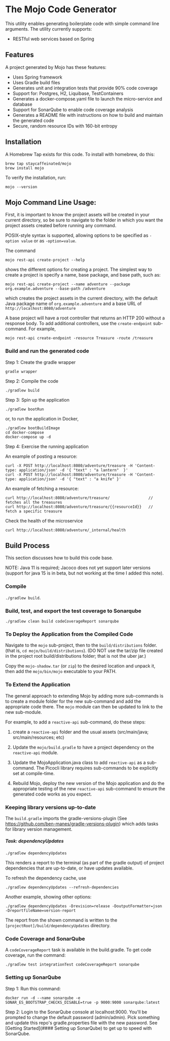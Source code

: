 # The Mojo Code Generator

This utility enables generating boilerplate code with simple
command line arguments. The utility currently supports:

* RESTful web services based on Spring
               
## Features

A project generated by Mojo has these features:       

* Uses Spring framework
* Uses Gradle build files  
* Generates unit and integration tests that provide 90% code coverage
* Support for: Postgres, H2, Liquibase, TestContainers
* Generates a docker-compose.yaml file to launch the micro-service and database
* Support for SonarQube to enable code coverage analysis
* Generates a README file with instructions on how to build and maintain the generated code
* Secure, random resource IDs with 160-bit entropy    

## Installation

A Homebrew Tap exists for this code.  To install with homebrew, do this:

```[bash]
brew tap staycaffeinated/mojo
brew install mojo
```
To verify the installation, run:

`mojo --version`

## Mojo Command Line Usage:

First, it is important to know the project assets will be created in your current
directory, so be sure to navigate to the folder in which 
you want the project assets created before running any command.

POSIX-style syntax is supported, allowing options to be specified as 
```-option value``` or as ```-option=value```.

The command             

    mojo rest-api create-project --help 

shows the different options for creating a project. The simplest way to
create a project is specify a name, base package, and base path, such as:

    mojo rest-api create-project --name adventure --package org.example.adventure --base-path /adventure 

which creates the project assets in the current directory,
with the default Java package name of ```org.example.adventure``` and
a base URL of ```http://localhost:8080/adventure```

A base project will have a root controller that returns an HTTP 200 without a response body.
To add additional controllers, use the ```create-endpoint``` sub-command.
For example,

    mojo rest-api create-endpoint -resource Treasure -route /treasure

### Build and run the generated code

Step 1: Create the gradle wrapper

```gradle wrapper```
                 
Step 2: Compile the code

```./gradlew build```

Step 3: Spin up the application

```./gradlew bootRun```

or, to run the application in Docker,

```
./gradlew bootBuildImage
cd docker-compose
docker-compose up -d
```

Step 4: Exercise the running application

An example of posting a resource:

```[bash]
curl -X POST http://localhost:8080/adventure/treasure -H 'Content-type: application/json' -d '{ "text" : "a lantern"  }' 
curl -X POST http://localhost:8080/adventure/treasure -H 'Content-type: application/json' -d '{ "text" : "a knife" }'
```

An example of fetching a resource:

```[bash]
curl http://localhost:8080/adventure/treasure/                 // fetches all the treasures
curl http://localhost:8080/adventure/treasure/{{resourceId}}   // fetch a specific treasure
```

Check the health of the microservice

```[bash]
curl http://localhost:8080/adventure/_internal/health
```


## Build Process

This section discusses how to build this code base.

NOTE: Java 11 is required; Jacoco does not yet support later versions (support for java 15
is in beta, but not working at the time I added this note).
                    
### Compile

```./gradlew build```. 

### Build, test, and export the test coverage to Sonarqube

```./gradlew clean build codeCoverageReport sonarqube```

### To Deploy the Application from the Compiled Code

Navigate to the ```mojo``` sub-project, then to the ```build/distributions``` folder.
(that is, ```cd mojo/build/distributions```). (DO NOT use the tar/zip file
created in the project root build/distributions folder; that is not the uber jar.)

Copy the ```mojo-shadow.tar``` (or ```zip```) to the desired location
and unpack it, then add the ```mojo/bin/mojo``` executable to your PATH. 
                      
### To Extend the Application

The general approach to extending Mojo by adding more
sub-commands is to create a module folder for the new
sub-command and add the appropriate code there. The
```mojo``` module can then be updated to link to the 
new sub-module. 

For example, to add a ```reactive-api``` sub-command, do
these steps:

1. create a ```reactive-api``` folder and the usual 
   assets (src/main/java; src/main/resources; etc)

2. Update the ```mojo/build.gradle``` to have a project 
   dependency on the ```reactive-api``` module.
   
3. Update the MojoApplication.java class to add
```reactive-api``` as a sub-command. The Picocli 
   library requires sub-commands to be explicitly
   set at compile-time.
   
4. Rebuild Mojo, deploy the new version of the Mojo
   application and do the appropriate testing of
the new ```reactive-api``` sub-command to ensure
   the generated code works as you expect. 
   

### Keeping library versions up-to-date

The ```build.gradle``` imports the gradle-versions-plugin (See https://github.com/ben-manes/gradle-versions-plugin)
which adds tasks for library version management. 

##### Task: dependencyUpdates

```./gradlew dependencyUpdates```

This renders a report to the terminal (as part of the gradle output) 
of project dependencies that are up-to-date, or have updates available.

To refresh the dependency cache, use 

```./gradlew dependencyUpdates --refresh-dependencies```

Another example, showing other options:

```./gradlew dependencyUpdates -Drevision=release -DoutputFormatter=json -DreportfileName=version-report```

The report from the shown command is written to the ```[projectRoot]/build/dependencyUpdates``` directory. 

### Code Coverage and SonarQube

A ```codeCoverageReport``` task is available in the build.gradle. To get code coverage, run the command:

```./gradlew test integrationTest codeCoverageReport sonarqube```

### Setting up SonarQube

Step 1:  Run this command:

```docker run -d --name sonarqube -e SONAR_ES_BOOTSTRAP_CHECKS_DISABLE=true -p 9000:9000 sonarqube:latest```

Step 2: Login to the SonarQube console at localhost:9000. You'll be prompted to change
the default password (admin/admin). Pick something and update this repo's gradle.properties
file with the new password. See [Getting Started](#### Setting up SonarQube) to get up to
speed with SonarQube.
